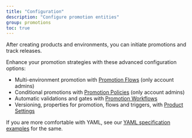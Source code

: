 ```yaml
---
title: "Configuration"
description: "Configure promotion entities"
group: promotions
toc: true
---
```


After creating products and environments, you can initiate promotions and track releases. 

Enhance your promotion strategies with these advanced configuration options:
* Multi-environment promotion with [Promotion Flows]({{site.baseurl}}/docs/promotions/configuration/promotion-flow/) (only account admins)
* Conditional promotions with [Promotion Policies]({{site.baseurl}}/docs/promotions/configuration/promotion-policy/) (only account admins)
* Automatic validations and gates with [Promotion Workflows]({{site.baseurl}}/docs/promotions/configuration/promotion-workflow/)
* Versioning, properties for promotion, flows and triggers, with [Product Settings]({{site.baseurl}}/docs/promotions/configuration/product-promotion-props/)

If you are more comfortable with YAML, see our [YAML specification examples]({{site.baseurl}}/docs/promotions/configuration/yaml/) for the same.
